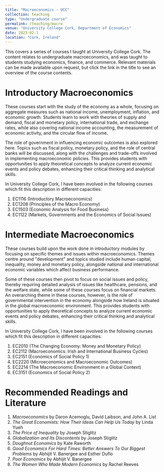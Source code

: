 ```yaml
---
title: "Macroeconomics - UCC"
collection: teaching
type: "Undergraduate course"
permalink: /teaching/macro
venue: "University College Cork, Department of Economics"
date: 2023-02-1
location: "Cork, Ireland"
---
```


This covers a series of courses I taught at University College Cork. The content relates to undergraduate macroeconomics, and was taught to students studying economics, finance, and commerce. Relevant materials can be made available upon request, but click the link in the title to see an overview of the course contents.

Introductory Macroeconomics
======
These courses start with the study of the economy as a whole, focusing on aggregate measures such as national income, unemployment, inflation, and economic growth. Students learn to work with theories of supply and demand, fiscal and monetary policy, international trade, and exchange rates, while also covering national income accounting, the measurement of economic activity, and the circular flow of income.

The role of government in influencing economic outcomes is also explored here. Topics such as fiscal policy, monetary policy, and the role of central banks will be discussed, along with the challenges and trade-offs involved in implementing macroeconomic policies. This provides students with opportunities to apply theoretical concepts to analyze current economic events and policy debates, enhancing their critical thinking and analytical skills.

In University College Cork, I have been involved in the following courses which fit this description in different capacities:
1. EC1116 (Introductory Macroeconomics)
2. EC1208 (Principles of the Macro Economy)
3. EC1503 (Economic Analysis for Food Business)
4. EC1122 (Markets, Governments and the Economics of Social Issues)

Intermediate Macroeconomics
======
These courses build upon the work done in introductory modules by focusing on specific themes and issues within macroeconomics. Themes centre around "development" and topics studied include human capital, inequality, money and monetary policy, alongside national and international economic variables which affect business performance. 

Some of these courses then pivot to focus on social issues and policy, thereby requiring detailed analysis of issues like healthcare, pensions, and the welfare state, while some of these courses focus on financial markets. An overarching theme in these courses, however, is the role of governmental intervention in the economy alongside how Ireland is situated in the global macroeconomic environment. This provides students with opportunities to apply theoretical concepts to analyze current economic events and policy debates, enhancing their critical thinking and analytical skills.

In University College Cork, I have been involved in the following courses which fit this description in different capacities:
1. EC2010 (The Changing Economy: Money and Monetary Policy)
2. EC2112 (Macroeconomics: Irish and International Business Cycles)
3. EC2151 (Economics of Social Policy 1)
4. EC2220 (Microeconomics and Macroeconomic Outcomes)
5. EC2214 (The Macroeconomic Environment in a Global Context)
6. EC3151 (Economics of Social Policy 2)

Recommended Readings and Literature
======
1. _Macroeconomics_ by Daron Acemoglu, David Laibson, and John A. List
2. _The Great Economists: How Their Ideas Can Help Us Today_ by Linda Yueh
3. _The Price of Inequality_ by Joseph Stiglitz
4. _Globalization and Its Discontents_ by Joseph Stiglitz
5. _Doughnut Economics_ by Kate Raworth
6. _Good Economics For Hard Times: Better Answers To Our Biggest Problems_ by Abhijit V. Banergee and Esther Duflo
7. _Poor Economics_ by Abhijit V. Banergee
8. _The Women Who Made Modern Economics_ by Rachel Reeves

